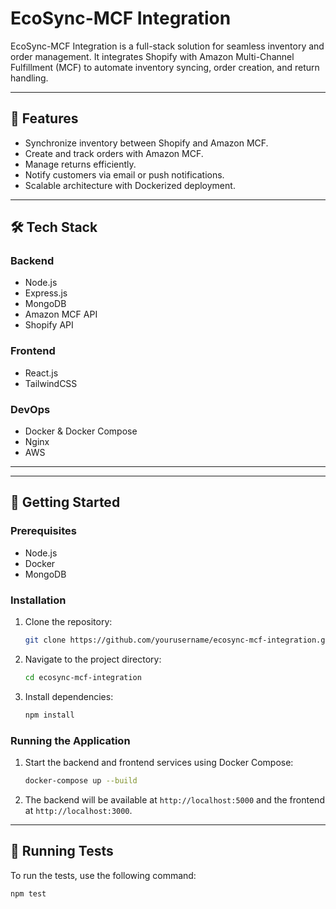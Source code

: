 # EcoSync-MCF Integration

EcoSync-MCF Integration is a full-stack solution for seamless inventory and order management. It integrates Shopify with Amazon Multi-Channel Fulfillment (MCF) to automate inventory syncing, order creation, and return handling.

---

## 🚀 Features
- Synchronize inventory between Shopify and Amazon MCF.
- Create and track orders with Amazon MCF.
- Manage returns efficiently.
- Notify customers via email or push notifications.
- Scalable architecture with Dockerized deployment.

---

## 🛠 Tech Stack
### Backend
- Node.js
- Express.js
- MongoDB
- Amazon MCF API
- Shopify API

### Frontend
- React.js
- TailwindCSS

### DevOps
- Docker & Docker Compose
- Nginx
- AWS

---


---

## 🚀 Getting Started

### Prerequisites
- Node.js
- Docker
- MongoDB

### Installation
1. Clone the repository:
    ```sh
    git clone https://github.com/yourusername/ecosync-mcf-integration.git
    ```
2. Navigate to the project directory:
    ```sh
    cd ecosync-mcf-integration
    ```
3. Install dependencies:
    ```sh
    npm install
    ```

### Running the Application
1. Start the backend and frontend services using Docker Compose:
    ```sh
    docker-compose up --build
    ```
2. The backend will be available at `http://localhost:5000` and the frontend at `http://localhost:3000`.

---

## 🧪 Running Tests
To run the tests, use the following command:
```sh
npm test


